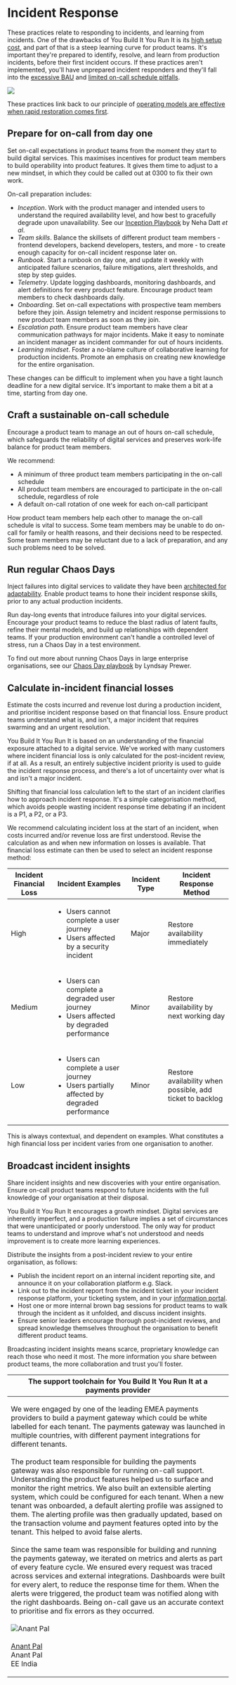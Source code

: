 # Incident Response

These practices relate to responding to incidents, and learning from incidents. One of the drawbacks of You Build It You Run It is its [high setup cost](../what-is-ops-run-it/), and part of that is a steep learning curve for product teams. It's important they're prepared to identify, resolve, and learn from production incidents, before their first incident occurs. If these practices aren't implemented, you'll have unprepared incident responders and they'll fall into the [excessive BAU](../pitfalls.md#excessive-bau) and [limited on-call schedule pitfalls](../pitfalls.md#limited-on-call-schedule).

![](../.gitbook/assets/practices/incident-response-practices.png)

These practices link back to our principle of [operating models are effective when rapid restoration comes first](../principles.md#operating-models-are-most-effective-when-rapid-restoration-comes-first).

## Prepare for on-call from day one

Set on-call expectations in product teams from the moment they start to build digital services. This maximises incentives for product team members to build operability into product features. It gives them time to adjust to a new mindset, in which they could be called out at 0300 to fix their own work.

On-call preparation includes:

* _Inception_. Work with the product manager and intended users to understand the required availability level, and how best to gracefully degrade upon unavailability. See our [Inception Playbook](https://app.gitbook.com/o/-LotYsHXVKys1Z4wI\_dX/s/-LotaUxvxS6qhr1hUG-o/) by Neha Datt _et al_.
* _Team skills_. Balance the skillsets of different product team members - frontend developers, backend developers, testers, and more - to create enough capacity for on-call incident response later on.
* _Runbook_. Start a runbook on day one, and update it weekly with anticipated failure scenarios, failure mitigations, alert thresholds, and step by step guides.
* _Telemetry_. Update logging dashboards, monitoring dashboards, and alert definitions for every product feature. Encourage product team members to check dashboards daily.
* _Onboarding_. Set on-call expectations with prospective team members before they join. Assign telemetry and incident response permissions to new product team members as soon as they join.
* _Escalation path_. Ensure product team members have clear communication pathways for major incidents. Make it easy to nominate an incident manager as incident commander for out of hours incidents.
* _Learning mindset_. Foster a no-blame culture of collaborative learning for production incidents. Promote an emphasis on creating new knowledge for the entire organisation.

These changes can be difficult to implement when you have a tight launch deadline for a new digital service. It's important to make them a bit at a time, starting from day one.

## Craft a sustainable on-call schedule

Encourage a product team to manage an out of hours on-call schedule, which safeguards the reliability of digital services and preserves work-life balance for product team members.

We recommend:

* A minimum of three product team members participating in the on-call schedule
* All product team members are encouraged to participate in the on-call schedule, regardless of role
* A default on-call rotation of one week for each on-call participant

How product team members help each other to manage the on-call schedule is vital to success. Some team members may be unable to do on-call for family or health reasons, and their decisions need to be respected. Some team members may be reluctant due to a lack of preparation, and any such problems need to be solved.

## Run regular Chaos Days

Inject failures into digital services to validate they have been [architected for adaptability](./). Enable product teams to hone their incident response skills, prior to any actual production incidents.

Run day-long events that introduce failures into your digital services. Encourage your product teams to reduce the blast radius of latent faults, refine their mental models, and build up relationships with dependent teams. If your production environment can't handle a controlled level of stress, run a Chaos Day in a test environment.

To find out more about running Chaos Days in large enterprise organisations, see our [Chaos Day playbook](https://app.gitbook.com/o/-LotYsHXVKys1Z4wI\_dX/s/-M1A2SwkHXZYbAGZBAoX/) by Lyndsay Prewer.

## Calculate in-incident financial losses

Estimate the costs incurred and revenue lost during a production incident, and prioritise incident response based on that financial loss. Ensure product teams understand what is, and isn't, a major incident that requires swarming and an urgent resolution.

You Build It You Run It is based on an understanding of the financial exposure attached to a digital service. We've worked with many customers where incident financial loss is only calculated for the post-incident review, if at all. As a result, an entirely subjective incident priority is used to guide the incident response process, and there's a lot of uncertainty over what is and isn't a major incident.

Shifting that financial loss calculation left to the start of an incident clarifies how to approach incident response. It's a simple categorisation method, which avoids people wasting incident response time debating if an incident is a P1, a P2, or a P3.

We recommend calculating incident loss at the start of an incident, when costs incurred and/or revenue loss are first understood. Revise the calculation as and when new information on losses is available. That financial loss estimate can then be used to select an incident response method:

| Incident Financial Loss | Incident Examples                                                                                            | Incident Type | Incident Response Method                                  |
| ----------------------- | ------------------------------------------------------------------------------------------------------------ | ------------- | --------------------------------------------------------- |
| High                    | <ul><li>Users cannot complete a user journey</li><li>Users affected by a security incident</li></ul>         | Major         | Restore availability immediately                          |
| Medium                  | <ul><li>Users can complete a degraded user journey</li><li>Users affected by degraded performance</li></ul>  | Minor         | Restore availability by next working day                  |
| Low                     | <ul><li>Users can complete a user journey</li><li>Users partially affected by degraded performance</li></ul> | Minor         | Restore availability when possible, add ticket to backlog |

This is always contextual, and dependent on examples. What constitutes a high financial loss per incident varies from one organisation to another.

## Broadcast incident insights

Share incident insights and new discoveries with your entire organisation. Ensure on-call product teams respond to future incidents with the full knowledge of your organisation at their disposal.

You Build It You Run It encourages a growth mindset. Digital services are inherently imperfect, and a production failure implies a set of circumstances that were unanticipated or poorly understood. The only way for product teams to understand and improve what's not understood and needs improvement is to create more learning experiences.

Distribute the insights from a post-incident review to your entire organisation, as follows:

* Publish the incident report on an internal incident reporting site, and announce it on your collaboration platform e.g. Slack.
* Link out to the incident report from the incident ticket in your incident response platform, your ticketing system, and in your [information portal](./).
* Host one or more internal brown bag sessions for product teams to walk through the incident as it unfolded, and discuss incident insights.
* Ensure senior leaders encourage thorough post-incident reviews, and spread knowledge themselves throughout the organisation to benefit different product teams.

Broadcasting incident insights means scarce, proprietary knowledge can reach those who need it most. The more information you share between product teams, the more collaboration and trust you'll foster.

| The support toolchain for You Build It You Run It at a payments provider                                                                                                                                                                                                                                                                                                                                                                                                                                                                                                                                                                                                                                                                                                                                                                                                                                                                                                                                                                                                                                                                                                                                                                                                                                                                                                                                                                                                                                                    |
| --------------------------------------------------------------------------------------------------------------------------------------------------------------------------------------------------------------------------------------------------------------------------------------------------------------------------------------------------------------------------------------------------------------------------------------------------------------------------------------------------------------------------------------------------------------------------------------------------------------------------------------------------------------------------------------------------------------------------------------------------------------------------------------------------------------------------------------------------------------------------------------------------------------------------------------------------------------------------------------------------------------------------------------------------------------------------------------------------------------------------------------------------------------------------------------------------------------------------------------------------------------------------------------------------------------------------------------------------------------------------------------------------------------------------------------------------------------------------------------------------------------------------- |
| <p>We were engaged by one of the leading EMEA payments providers to build a payment gateway which could be white labelled for each tenant. The payments gateway was launched in multiple countries, with different payment integrations for different tenants.<br><br>The product team responsible for building the payments gateway was also responsible for running on-call support. Understanding the product features helped us to surface and monitor the right metrics. We also built an extensible alerting system, which could be configured for each tenant. When a new tenant was onboarded, a default alerting profile was assigned to them. The alerting profile was then gradually updated, based on the transaction volume and payment features opted into by the tenant. This helped to avoid false alerts.<br><br>Since the same team was responsible for building and running the payments gateway, we iterated on metrics and alerts as part of every feature cycle. We ensured every request was traced across services and external integrations. Dashboards were built for every alert, to reduce the response time for them. When the alerts were triggered, the product team was notified along with the right dashboards. Being on-call gave us an accurate context to prioritise and fix errors as they occurred.<br><br><img src="../.gitbook/assets/practices/anant-pal.jpg" alt="Anant Pal"><br><br><a href="https://www.linkedin.com/in/anantkpal/">Anant Pal</a><br>Anant Pal<br>EE India</p> |
